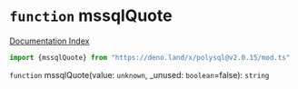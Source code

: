 # `function` mssqlQuote

[Documentation Index](../README.md)

```ts
import {mssqlQuote} from "https://deno.land/x/polysql@v2.0.15/mod.ts"
```

`function` mssqlQuote(value: `unknown`, \_unused: `boolean`=false): `string`

